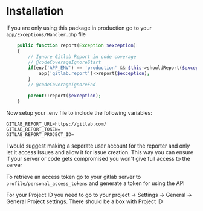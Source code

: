 # Installation


If you are only using this package in production go to your `app/Exceptions/Handler.php` file


```php
    public function report(Exception $exception)
    {
        // Ignore Gitlab Report in code coverage
        // @codeCoverageIgnoreStart
        if(env('APP_ENV') == 'production' && $this->shouldReport($exception)){
            app('gitlab.report')->report($exception);
        }
        // @codeCoverageIgnoreEnd

        parent::report($exception);
    }
```



Now setup your .env file to include the following variables:

```
GITLAB_REPORT_URL=https://gitlab.com/
GITLAB_REPORT_TOKEN=
GITLAB_REPORT_PROJECT_ID=
```


I would suggest making a seperate user account for the reporter and only let it access Issues and allow it for issue creation.
This way you can ensure if your server or code gets compromised you won't give full access to the server
 
To retrieve an access token go to your gitlab server to `profile/personal_access_tokens` and generate a token for using the API






For your Project ID you need to go to your project -> Settings -> General -> General Project settings. There should be a box with Project ID
